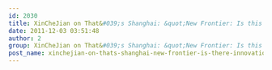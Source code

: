 ```yaml
---
id: 2030
title: XinCheJian on That&#039;s Shanghai: &quot;New Frontier: Is this innovation ground zero?&quot;
date: 2011-12-03 03:51:48
author: 2
group: XinCheJian on That&#039;s Shanghai: &quot;New Frontier: Is this innovation ground zero?&quot;
post_name: xinchejian-on-thats-shanghai-new-frontier-is-there-innovation-ground-zero
---
```


